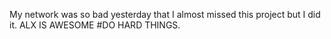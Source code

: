 My network was so bad yesterday that I almost missed this project but I did it.
ALX IS AWESOME #DO HARD THINGS.
